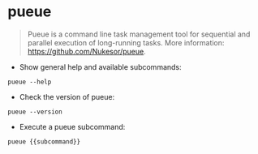 # pueue

> Pueue is a command line task management tool for sequential and parallel execution of long-running tasks.
> More information: <https://github.com/Nukesor/pueue>.

- Show general help and available subcommands:

`pueue --help`

- Check the version of pueue:

`pueue --version`

- Execute a pueue subcommand:

`pueue {{subcommand}}`
